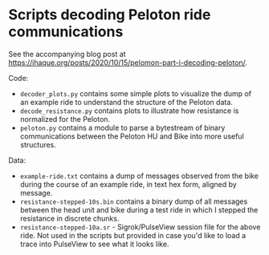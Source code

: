 # Scripts decoding Peloton ride communications

See the accompanying blog post at https://ihaque.org/posts/2020/10/15/pelomon-part-i-decoding-peloton/.

Code:
- `decoder_plots.py` contains some simple plots to visualize the dump of an example ride to understand
the structure of the Peloton data.
- `decode_resistance.py` contains plots to illustrate how resistance is normalized for the Peloton.
- `peloton.py` contains a module to parse a bytestream of binary communications between the Peloton
HU and Bike into more useful structures.

Data:

- `example-ride.txt` contains a dump of messages observed from the bike during the course of an
example ride, in text hex form, aligned by message.
- `resistance-stepped-10s.bin` contains a binary dump of all messages between the head unit and bike
during a test ride in which I stepped the resistance in discrete chunks.
- `resistance-stepped-10a.sr` - Sigrok/PulseView session file for the above ride. Not used in the scripts
but provided in case you'd like to load a trace into PulseView to see what it looks like.

